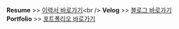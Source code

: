 __Resume__ >> [이력서 바로가기]([https://www.canva.com/design/DAGXBr9ev6Q/_bJ0UciSrXxiheb-3KSVPg/edit](https://www.canva.com/design/DAGXBr9ev6Q/ISoWN08IuPny-1aBUbGEkQ/view?utm_content=DAGXBr9ev6Q&utm_campaign=designshare&utm_medium=link2&utm_source=uniquelinks&utlId=h61b7f5b254))<br />
__Velog__ >> [블로그 바로가기](https://velog.io/@director20844/posts)<br />
__Portfolio__ >> [포트폴리오 바로가기](https://www.canva.com/design/DAGVxqnJHx4/8JAPSuOmQUf4tWIzECoIgA/view?utm_content=DAGVxqnJHx4&utm_campaign=designshare&utm_medium=link2&utm_source=uniquelinks&utlId=h00c7bd4ee0)
